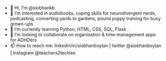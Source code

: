 - 👋 Hi, I’m @siobhankb
- 👀 I’m interested in audiobooks, coping skills for  neurodivergent nerds, podcasting, converting yards to gardens, pound puppy training for busy grown-ups
- 🌱 I’m currently learning Python, HTML, CSS, SQL, Flask
- 💞️ I’m looking to collaborate on organization & time-management apps for ADHDers
- 📫 How to reach me: linkedin/in/siobhanboylan | twitter @siobhanboylan | instagram @teachers2techies

<!---
siobhankb/siobhankb is a ✨ special ✨ repository because its `README.md` (this file) appears on your GitHub profile.
You can click the Preview link to take a look at your changes.
--->
